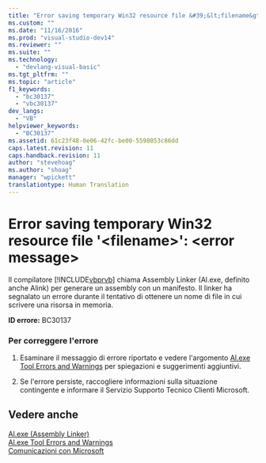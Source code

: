 ```yaml
---
title: "Error saving temporary Win32 resource file &#39;&lt;filename&gt;&#39;: &lt;error message&gt; | Microsoft Docs"
ms.custom: ""
ms.date: "11/16/2016"
ms.prod: "visual-studio-dev14"
ms.reviewer: ""
ms.suite: ""
ms.technology: 
  - "devlang-visual-basic"
ms.tgt_pltfrm: ""
ms.topic: "article"
f1_keywords: 
  - "bc30137"
  - "vbc30137"
dev_langs: 
  - "VB"
helpviewer_keywords: 
  - "BC30137"
ms.assetid: 61c23f48-0e06-42fc-be00-5598053c86dd
caps.latest.revision: 11
caps.handback.revision: 11
author: "stevehoag"
ms.author: "shoag"
manager: "wpickett"
translationtype: Human Translation
---
```

# Error saving temporary Win32 resource file &#39;&lt;filename&gt;&#39;: &lt;error message&gt;
Il compilatore [!INCLUDE[vbprvb](../../../csharp/programming-guide/concepts/linq/includes/vbprvb_md.md)] chiama Assembly Linker \(Al.exe, definito anche Alink\) per generare un assembly con un manifesto.  Il linker ha segnalato un errore durante il tentativo di ottenere un nome di file in cui scrivere una risorsa in memoria.  
  
 **ID errore:** BC30137  
  
### Per correggere l'errore  
  
1.  Esaminare il messaggio di errore riportato e vedere l'argomento [Al.exe Tool Errors and Warnings](http://msdn.microsoft.com/it-it/7f125d49-0a03-47a6-9ba9-d61a679a7d4b) per spiegazioni e suggerimenti aggiuntivi.  
  
2.  Se l'errore persiste, raccogliere informazioni sulla situazione contingente e informare il Servizio Supporto Tecnico Clienti Microsoft.  
  
## Vedere anche  
 [Al.exe \(Assembly Linker\)](../Topic/Al.exe%20\(Assembly%20Linker\).md)   
 [Al.exe Tool Errors and Warnings](http://msdn.microsoft.com/it-it/7f125d49-0a03-47a6-9ba9-d61a679a7d4b)   
 [Comunicazioni con Microsoft](/visual-studio/ide/talk-to-us)
